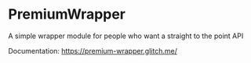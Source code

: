 # PremiumWrapper
A simple wrapper module for people who want a straight to the point API

Documentation:
https://premium-wrapper.glitch.me/
